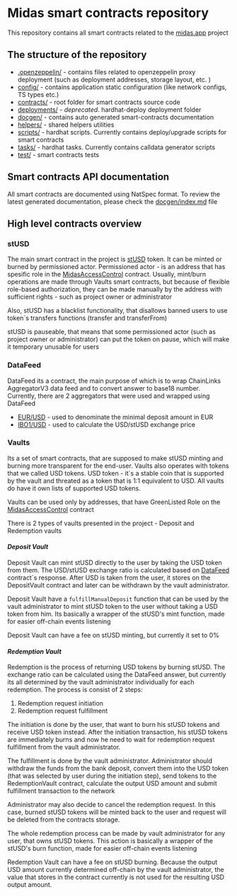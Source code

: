 # Midas smart contracts repository

This repository contains all smart contracts related to the [midas.app](https://midas.app) project

## The structure of the repository

- [.openzeppelin/](./.openzeppelin/) - contains files related to openzeppelin proxy deployment (such as deployment addresses, storage layout, etc. )
- [config/](./config/) - contains application static configuration (like network configs, TS types etc.)
- [contracts/](./contracts/) - root folder for smart contracts source code
- [deployments/](./deployments/) - *deprecated*. hardhat-deploy deployment folder
- [docgen/](./docgen/) - contains auto generated smart-contracts documentation
- [helpers/](./helpers/) - shared helpers utilities
- [scripts/](./scripts/) - hardhat scripts. Currently contains deploy/upgrade scripts for smart contracts
- [tasks/](./tasks/) - hardhat tasks. Currently contains calldata generator scripts
- [test/](./test/) - smart contracts tests


## Smart contracts API documentation

All smart contracts are documented using NatSpec format. To review the latest generated documentation, please check the [docgen/index.md](./docgen/index.md) file


## High level contracts overview

### **stUSD**
The main smart contract in the project is [stUSD](./contracts/stUSD.sol) token. It can be minted or burned by permissioned actor. Permissioned actor - is an address that has spesific role in the [MidasAccessControl](./contracts/access/MidasAccessControl.sol) contract. Usually, mint/burn operations are made through Vaults smart contracts, but because of flexible role-based authorization, they can be made manually by the address with sufficient rights - such as project owner or administrator

Also, stUSD has a blacklist functionality, that disallows banned users to use token`s transfers functions (transfer and transferFrom)

stUSD is pauseable, that means that some permissioned actor (such as project owner or administrator) can put the token on pause, which will make it temporary unusable for users


### **DataFeed**

DataFeed its a contract, the main purpose of which is to wrap ChainLinks AggregatorV3 data feed and to convert answer to base18 number. Currently, there are 2 aggregators that were used and wrapped using DataFeed
- [EUR/USD](https://data.chain.link/ethereum/mainnet/fiat/eur-usd) - used to denominate the minimal deposit amount in EUR
- [IBO1/USD](https://data.chain.link/ethereum/mainnet/indexes/ib01-usd) - used to calculate the USD/stUSD exchange price
### **Vaults**

Its a set of smart contracts, that are supposed to make stUSD minting and burning more transparent for the end-user. Vaults also operates with tokens that we called USD tokens. USD token - it`s a stable coin that is supported by the vault and threated as a token that is 1:1 equivalent to USD. All vaults do have it own lists of supported USD tokens.

Vaults can be used only by addresses, that have GreenListed Role on the [MidasAccessControl](./contracts/access/MidasAccessControl.sol) contract

There is 2 types of vaults presented in the project - Deposit and Redemption vaults

#### ***Deposit Vault***

Deposit Vault can mint stUSD directly to the user by taking the USD token from them. The USD/stUSD exchange ratio is calculated based on [DataFeed](./contracts/feeds/DataFeed.sol) contract`s response. After USD is taken from the user, it stores on the DepositVault contract and later can be withdrawn by the vault administrator. 

Deposit Vault have a `fulfillManualDeposit` function that can be used by the vault administrator to mint stUSD token to the user without taking a USD token from him. Its basically a wrapper of the stUSD's mint function, made for easier off-chain events listening

Deposit Vault can have a fee on stUSD minting, but currently it set to 0%


#### ***Redemption Vault***

Redemption is the process of returning USD tokens by burning stUSD. The exchange ratio can be calculated using the DataFeed answer, but currently its all determined by the vault administrator individually for each redemption. The process is consist of 2 steps: 

1. Redemption request initiation
2. Redemption request fulfillment

The initiation is done by the user, that want to burn his stUSD tokens and receive USD token instead. After the initiation transaction, his stUSD tokens are immediately burns and now he need to wait for redemption request fulfillment from the vault administrator. 

The fulfillment is done by the vault administrator. Administrator should withdraw the funds from the bank deposit, convert them into the USD token (that was selected by user during the initiation step), send tokens to the RedemptionVault contract, calculate the output USD amount and submit fulfillment transaction to the network

Administrator may also decide to cancel the redemption request. In this case, burned stUSD tokens will be minted back to the user and request will be deleted from the contracts storage.

The whole redemption process can be made by vault administrator for any user, that owns stUSD tokens. This action is basically a wrapper of the stUSD's burn function, made for easier off-chain events listening

Redemption Vault can have a fee on stUSD burning. Because the output USD amount currently determined off-chain by the vault administrator, the value that stores in the contract currently is not used for the resulting USD output amount.
